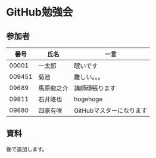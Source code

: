 # GitHub勉強会

## 参加者

|番号|氏名|一言|
|---|---|---|
|00001|一太郎|眠いです|
|009451|菊池|難しい。。。|
|09689|馬原龍之介|講師頑張ります|
|09811|石井隆也|hogehoge|
|09880|四家有咲|GitHubマスターになります|

## 資料
後で追加します。

## 
